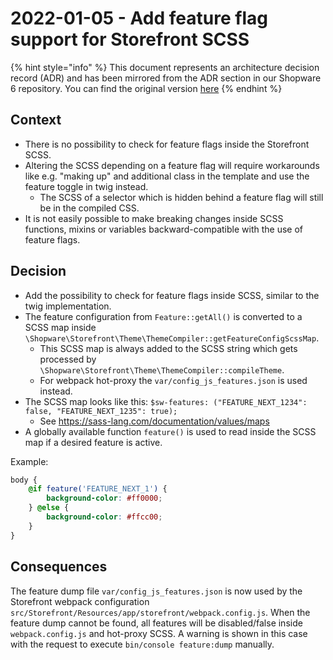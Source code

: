 # 2022-01-05 - Add feature flag support for Storefront SCSS

{% hint style="info" %}
This document represents an architecture decision record (ADR) and has been mirrored from the ADR section in our Shopware 6 repository.
You can find the original version [here](https://github.com/shopware/platform/blob/trunk/adr/storefront/2022-01-05-add-feature-flag-support-for-storefront-scss.md)
{% endhint %}

## Context

* There is no possibility to check for feature flags inside the Storefront SCSS.
* Altering the SCSS depending on a feature flag will require workarounds like e.g. "making up" and additional class in the template and use the feature toggle in twig instead.
  * The SCSS of a selector which is hidden behind a feature flag will still be in the compiled CSS.
* It is not easily possible to make breaking changes inside SCSS functions, mixins or variables backward-compatible with the use of feature flags.

## Decision

* Add the possibility to check for feature flags inside SCSS, similar to the twig implementation.
* The feature configuration from `Feature::getAll()` is converted to a SCSS map inside `\Shopware\Storefront\Theme\ThemeCompiler::getFeatureConfigScssMap`.
  * This SCSS map is always added to the SCSS string which gets processed by `\Shopware\Storefront\Theme\ThemeCompiler::compileTheme`.
  * For webpack hot-proxy the `var/config_js_features.json` is used instead.
* The SCSS map looks like this: `$sw-features: ("FEATURE_NEXT_1234": false, "FEATURE_NEXT_1235": true);`
  * See https://sass-lang.com/documentation/values/maps
* A globally available function `feature()` is used to read inside the SCSS map if a desired feature is active.

Example:

```scss
body {
    @if feature('FEATURE_NEXT_1') {
        background-color: #ff0000;
    } @else {
        background-color: #ffcc00;
    }
}
```

## Consequences

The feature dump file `var/config_js_features.json` is now used by the Storefront webpack configuration `src/Storefront/Resources/app/storefront/webpack.config.js`.
When the feature dump cannot be found, all features will be disabled/false inside `webpack.config.js` and hot-proxy SCSS. 
A warning is shown in this case with the request to execute `bin/console feature:dump` manually.

